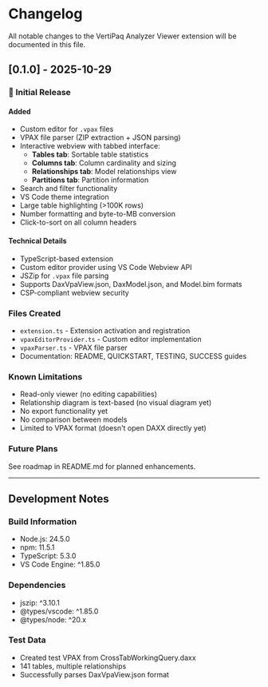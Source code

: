 # Changelog

All notable changes to the VertiPaq Analyzer Viewer extension will be documented in this file.

## [0.1.0] - 2025-10-29

### 🎉 Initial Release

#### Added
- Custom editor for `.vpax` files
- VPAX file parser (ZIP extraction + JSON parsing)
- Interactive webview with tabbed interface:
  - **Tables tab**: Sortable table statistics
  - **Columns tab**: Column cardinality and sizing
  - **Relationships tab**: Model relationships view
  - **Partitions tab**: Partition information
- Search and filter functionality
- VS Code theme integration
- Large table highlighting (>100K rows)
- Number formatting and byte-to-MB conversion
- Click-to-sort on all column headers

#### Technical Details
- TypeScript-based extension
- Custom editor provider using VS Code Webview API
- JSZip for `.vpax` file parsing
- Supports DaxVpaView.json, DaxModel.json, and Model.bim formats
- CSP-compliant webview security

### Files Created
- `extension.ts` - Extension activation and registration
- `vpaxEditorProvider.ts` - Custom editor implementation
- `vpaxParser.ts` - VPAX file parser
- Documentation: README, QUICKSTART, TESTING, SUCCESS guides

### Known Limitations
- Read-only viewer (no editing capabilities)
- Relationship diagram is text-based (no visual diagram yet)
- No export functionality yet
- No comparison between models
- Limited to VPAX format (doesn't open DAXX directly yet)

### Future Plans
See roadmap in README.md for planned enhancements.

---

## Development Notes

### Build Information
- Node.js: 24.5.0
- npm: 11.5.1
- TypeScript: 5.3.0
- VS Code Engine: ^1.85.0

### Dependencies
- jszip: ^3.10.1
- @types/vscode: ^1.85.0
- @types/node: ^20.x

### Test Data
- Created test VPAX from CrossTabWorkingQuery.daxx
- 141 tables, multiple relationships
- Successfully parses DaxVpaView.json format
